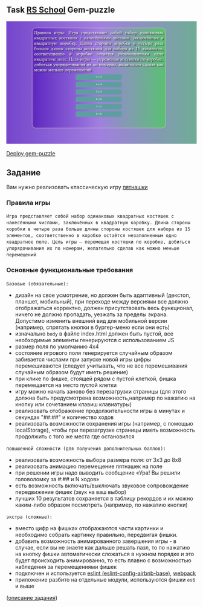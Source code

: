 ## Task [RS School](https://rs.school/) Gem-puzzle 

![](https://github.com/IrenaKowalewska/gem-puzzle/blob/main/src/assets/gem-puzzle.png)

[Deploy gem-puzzle](https://mauta.github.io/gem-puzzle/gem-puzzle/public/) 

## Задание
Вам нужно реализовать классическую игру [пятнашки](https://ru.wikipedia.org/wiki/Игра_в_15)

### Правила игры
`Игра представляет собой набор одинаковых квадратных костяшек с нанесёнными числами, заключённых в квадратную коробку. Длина стороны коробки в четыре раза больше длины стороны костяшек для набора из 15 элементов, соответственно в коробке остаётся незаполненным одно квадратное поле. Цель игры — перемещая костяшки по коробке, добиться упорядочивания их по номерам, желательно сделав как можно меньше перемещений`


### Основные функциональные требования
  `Базовые (обязательные):`
  - дизайн на свое усмотрение, но должен быть адаптивный (декстоп, планшет, мобильный), при переходе между версиями все должно отображаться корректно, должен присутствовать весь функционал, ничего не должно пропадать, уезжать за пределы экрана. Допустимо изменить внешний вид для мобильной версии (например, спрятать кнопки в бургер-меню если они есть)
  - изначально `body` в файле index.html должен быть пустой, все необходимые элементы генерируются с использованием JS
  - размер поля по умолчанию 4х4
  - состояние игрового поля генерируется случайным образом забивается числами при запуске новой игры цифры перемешиваются (следует учитывать, что не все перемешивания случайным образом будут иметь решение)
  - при клике по фишке, стоящей рядом с пустой клеткой, фишка перемещается на место пустой клетки
  - игру можно начать заново без перезагрузки страницы (для этого должна быть предусмотрена возможность,например по нажатию на кнопку или сочетанием клавиш клавиатуры)
  - реализовать отображение продолжительности игры в минутах и секундах "##:##" и количество ходов
  - реализовать возможности сохранения игры (например, с помощью localStorage), чтобы при перезагрузке страницы иметь возможность продолжить с того же места где остановился

  `повышенной сложности (для получения дополнительных баллов):`
  - реализовать возможность выбора размера поля: от 3х3 до 8х8
  - реализовать анимацию перемещение пятнашек на поле
  - при решении игры надо выводить сообщение «Ура! Вы решили головоломку за #:## и N ходов»
  - есть возможность включать/выключать звуковое сопровождение передвижение фишек (звук на ваш выбор)
  - лучших 10 результатов сохраняется в таблицу рекордов и их можно каким-либо образом посмотреть (например, по нажатию кнопки)

  `экстра (сложные):`
  - вместо цифр на фишках отображаются части картинки и необходимо собрать картинку правильно, передвигая фишки. 
  - добавить возможность анимированного завершения игры - в случае, если вы не знаете как дальше решать пазл, то по нажатию на кнопку фишки автоматически сложаться в нужном порядке и это будет происходить анимированно, то есть плавно с возможностью набледения за перемещениями фишек 
  - подключен и используется [eslint (eslint-config-airbnb-base)](https://eslint.org/), [webpack](https://webpack.js.org/)
  - приложение разбито на отдельные модули, используются фишки `es6` и выше  

([описание задания](https://github.com/rolling-scopes-school/tasks/blob/master/tasks/gem-pazzle/codejam-the-gem-puzzle.md))
